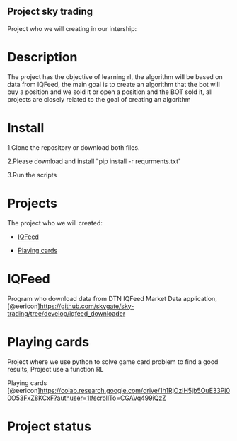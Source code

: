 ## Project sky trading

Project who we will creating in our intership:

# Description 

The project has the objective of learning rl, the algorithm will be based on data from IQFeed, the main goal is to create an algorithm that the bot will buy a position and we sold it or open a position and the BOT sold it, all projects are closely related to the goal of creating an algorithm

# Install

1.Clone the repository or download both files.

2.Please download and install 
"pip install -r requrments.txt'

3.Run the scripts

# Projects
The project who we will created:

* [IQFeed](#IQFeed)

* [Playing cards](#Playingcards)

# IQFeed

Program who download data from DTN IQFeed Market Data application, [@eericon]https://github.com/skygate/sky-trading/tree/develop/iqfeed_downloader

# Playing cards

Project where we use python to solve game card problem to find a good results, Project use a function RL

Playing cards [@eericon]https://colab.research.google.com/drive/1h1RjOziH5jb5OuE33Pj00O53FxZ8KCxF?authuser=1#scrollTo=CGAVq499iQzZ


# Project status


